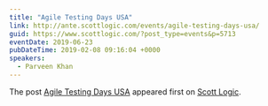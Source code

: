```yaml
---
title: "Agile Testing Days USA"
link: http://ante.scottlogic.com/events/agile-testing-days-usa/
guid: https://www.scottlogic.com/?post_type=events&p=5713
eventDate: 2019-06-23
pubDateTime: 2019-02-08 09:16:04 +0000
speakers:
  - Parveen Khan
---
```


<p>The post <a rel="nofollow" href="http://ante.scottlogic.com/events/agile-testing-days-usa/">Agile Testing Days USA</a> appeared first on <a rel="nofollow" href="http://ante.scottlogic.com">Scott Logic</a>.</p>